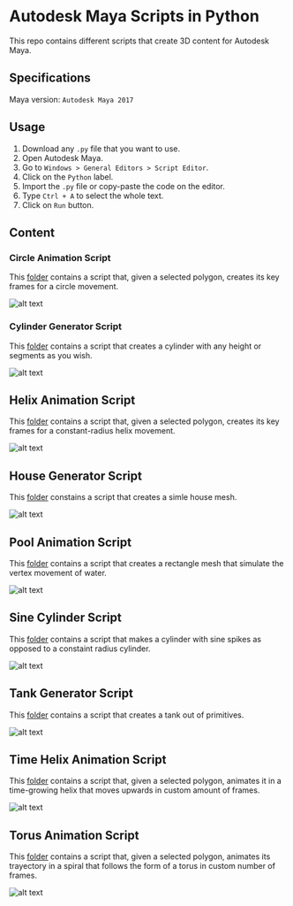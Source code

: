 # Autodesk Maya Scripts in Python

This repo contains different scripts that create 3D content for Autodesk Maya.

## Specifications

Maya version: `Autodesk Maya 2017`

## Usage

1. Download any `.py` file that you want to use.<br />
2. Open Autodesk Maya.<br />
3. Go to `Windows > General Editors > Script Editor`.<br />
4. Click on the `Python` label.<br />
5. Import the `.py` file or copy-paste the code on the editor.<br />
6. Type `Ctrl + A` to select the whole text.<br />
7. Click on `Run` button.<br />

## Content

### Circle Animation Script

This [folder](https://github.com/the-other-mariana/maya-scripts/tree/master/circle-animation-script) contains a script that, given a selected polygon, creates its key frames for a circle movement.<br />

![alt text](https://github.com/the-other-mariana/maya-scripts/blob/master/circle-animation-script/circle-gif.gif)<br />

### Cylinder Generator Script

This [folder](https://github.com/the-other-mariana/maya-scripts/tree/master/cylinder-generator-script) contains a script that creates a cylinder with any height or segments as you wish.<br />

![alt text](https://github.com/the-other-mariana/maya-scripts/blob/master/cylinder-generator-script/cylinder-output.png?raw=true)<br />

## Helix Animation Script

This [folder](https://github.com/the-other-mariana/maya-scripts/tree/master/helix-animation-script) contains a script that, given a selected polygon, creates its key frames for a constant-radius helix movement.<br />

![alt text](https://github.com/the-other-mariana/maya-scripts/blob/master/helix-animation-script/helix-gif.gif)<br />

## House Generator Script

This [folder](https://github.com/the-other-mariana/maya-scripts/tree/master/house-generator-script) constains a script that creates a simle house mesh.<br />

![alt text](https://github.com/the-other-mariana/maya-scripts/blob/master/house-generator-script/house-output.png?raw=true) <br />

## Pool Animation Script

This [folder](https://github.com/the-other-mariana/maya-scripts/tree/master/pool-animation-script) contains a script that creates a rectangle mesh that simulate the vertex movement of water. <br />

![alt text](https://github.com/the-other-mariana/maya-scripts/blob/master/pool-animation-script/pool-gif.gif)<br />

## Sine Cylinder Script

This [folder](https://github.com/the-other-mariana/maya-scripts/tree/master/sine-cylinder-script) contains a script that makes a cylinder with sine spikes as opposed to a constaint radius cylinder. <br />

![alt text](https://github.com/the-other-mariana/maya-scripts/blob/master/sine-cylinder-script/sine-cylinder-ouput.png?raw=true) <br />

## Tank Generator Script

This [folder](https://github.com/the-other-mariana/maya-scripts/tree/master/tank-generator-script) contains a script that creates a tank out of primitives. <br />

![alt text](https://github.com/the-other-mariana/maya-scripts/blob/master/tank-generator-script/tank-output.png?raw=true) <br />

## Time Helix Animation Script

This [folder](https://github.com/the-other-mariana/maya-scripts/tree/master/time-helix-animation-script) contains a script that, given a selected polygon, animates it in a time-growing helix that moves upwards in custom amount of frames. <br />

![alt text](https://github.com/the-other-mariana/maya-scripts/blob/master/time-helix-animation-script/time-helix-gif.gif)<br />

## Torus Animation Script

This [folder](https://github.com/the-other-mariana/maya-scripts/tree/master/torus-animation-script) contains a script that, given a selected polygon, animates its trayectory in a spiral that follows the form of a torus in custom number of frames.<br />

![alt text](https://github.com/the-other-mariana/maya-scripts/blob/master/torus-animation-script/torus-gif.gif)<br />


